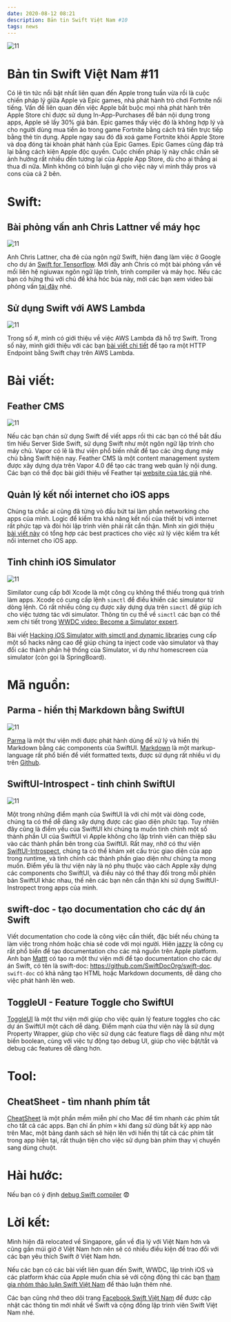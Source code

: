 ```yaml
---
date: 2020-08-12 08:21
description: Bản tin Swift Việt Nam #10
tags: news
---
```


![11](https://raw.githubusercontent.com/SwiftVietnam/SwiftVietnam/master/Output/Images/swiftvietnam/11/swiftvietnam_11.png)

# Bản tin Swift Việt Nam #11

Có lẽ tin tức nổi bật nhất liên quan đến Apple trong tuần vừa rồi là cuộc chiến pháp lý giữa Apple và Epic games, nhà phát hành trò chơi Fortnite nổi tiếng. Vấn đề liên quan đến việc Apple bắt buộc mọi nhà phát hành trên Apple Store chỉ được sử dụng In-App-Purchases để bán nội dụng trong apps, Apple sẽ lấy 30% giá bán. Epic games thấy việc đó là không hợp lý và cho người dùng mua tiền ảo trong game Fortnite bằng cách trả tiền trực tiếp bằng thẻ tín dụng. Apple ngay sau đó đã xoá game Fortnite khỏi Apple Store và doạ đóng tài khoản phát hành của Epic Games. Epic Games cũng đáp trả lại bằng cách kiện Apple độc quyền. Cuộc chiến pháp lý này chắc chắn sẽ ảnh hưởng rất nhiều đến tương lại của Apple App Store, dù cho ai thắng ai thua đi nữa. Mình không có bình luận gì cho việc này vì mình thấy pros và cons của cả 2 bên. 

# Swift:

## Bài phỏng vấn anh Chris Lattner về máy học

![11](https://raw.githubusercontent.com/SwiftVietnam/SwiftVietnam/master/Output/Images/swiftvietnam/11/chris.png)

Anh Chris Lattner, cha đẻ của ngôn ngữ Swift, hiện đang làm việc ở Google cho dự án [Swift for Tensorflow](https://www.tensorflow.org/swift). Mới đây anh Chris có một bài phỏng vấn về mối liên hệ ngiuwax ngôn ngữ lập trình, trình compiler và máy học. Nếu các bạn có hứng thú với chủ đề khá hóc búa này, mời các bạn xem video bài phỏng vấn [tại đây](https://www.youtube.com/watch?v=QeG9bdkc3Lk) nhé.

## Sử dụng Swift với AWS Lambda

![11](https://raw.githubusercontent.com/SwiftVietnam/SwiftVietnam/master/Output/Images/swiftvietnam/11/aws_lambda.png)

Trong số #, mình có giới thiệu về việc AWS Lambda đã hỗ trợ Swift. Trong số này, mình giới thiệu với các bạn [bài viết chi tiết](https://fabianfett.de/swift-on-aws-lambda-creating-your-first-http-endpoint) để tạo ra một HTTP Endpoint bằng Swift chạy trên AWS Lambda.

# Bài viết:

## Feather CMS

![11](https://raw.githubusercontent.com/SwiftVietnam/SwiftVietnam/master/Output/Images/swiftvietnam/11/feather.png)

Nếu các bạn chán sử dụng Swift để viết apps rồi thì các bạn có thể bắt đầu tìm hiểu Server Side Swift, sử dụng Swift như một ngôn ngữ lập trình cho máy chủ. Vapor có lẽ là thư viện phổ biến nhất để tạo các ứng dụng máy chủ bằng Swift hiện nay. Feather CMS là một content management system được xây dựng dựa trên Vapor 4.0 để tạo các trang web quản lý nội dung. Các bạn có thể đọc bài giới thiệu về Feather tại [website của tác giả](https://theswiftdev.com/getting-started-with-feather-cms/) nhé.

## Quản lý kết nối internet cho iOS apps

Chúng ta chắc ai cũng đã từng vò đầu bứt tai làm phần networking cho apps của mình. Logic để kiểm tra khả năng kết nối của thiết bị với internet rất phức tạp và đòi hỏi lập trình viên phải rất cẩn thận. Mình xin giới thiệu [bài viết này](https://www.vadimbulavin.com/network-connectivity-on-ios-with-swift/) có tổng hợp các best practices cho việc xử lý việc kiểm tra kết nối internet cho iOS app.

## Tinh chỉnh iOS Simulator

![11](https://raw.githubusercontent.com/SwiftVietnam/SwiftVietnam/master/Output/Images/swiftvietnam/11/simulator.png)

Similator cung cấp bởi Xcode là một công cụ không thể thiếu trong quá trình làm apps. Xcode có cung cấp lệnh `simctl` để điều khiển các simulator từ dòng lệnh. Có rất nhiều công cụ được xây dựng dựa trên `simctl` để giúp ích cho việc tương tác với simulator. Thông tin cụ thể về `simctl` các bạn có thể xem chi tiết trong [WWDC video: Become a Simulator expert](https://developer.apple.com/videos/play/wwdc2020/10647/).

Bài viết [Hacking iOS Simulator with simctl and dynamic libraries](https://curvedlayer.com/2020/08/09/ios-simulator-plugin-simctl.html) cung cấp một số hacks nâng cao để giúp chúng ta inject code vào simulator và thay đổi các thành phần hệ thống của Simulator, ví dụ như homescreen của simulator (còn gọi là SpringBoard).

# Mã nguồn:

## Parma - hiển thị Markdown bằng SwiftUI

![11](https://raw.githubusercontent.com/SwiftVietnam/SwiftVietnam/master/Output/Images/swiftvietnam/11/parma.jpg)

[Parma](https://github.com/dasautoooo/Parma) là một thư viện mới được phát hành dùng để xử lý và hiển thị Markdown bằng các components của SwiftUI. [Markdown](https://en.wikipedia.org/wiki/Markdown) là một markup-language rất phổ biến để viết formatted texts, được sử dụng rất nhiều ví dụ trên [Github](https://guides.github.com/features/mastering-markdown/).

## SwiftUI-Introspect - tinh chỉnh SwiftUI

![11](https://raw.githubusercontent.com/SwiftVietnam/SwiftVietnam/master/Output/Images/swiftvietnam/11/introspect.png)

Một trong những điểm mạnh của SwiftUI là với chỉ một vài dòng code, chúng ta có thể dễ dàng xây dựng được các giao diện phức tạp. Tuy nhiên đây cũng là điểm yếu của SwiftUI khi chúng ta muốn tinh chỉnh một số thành phần UI của SwiftUI vì Apple không cho lập trình viên can thiệp sâu vào các thành phần bên trong của SwiftUI. Rất may, nhờ có thư viện [SwiftUI-Introspect](https://github.com/siteline/SwiftUI-Introspect), chúng ta có thể khám xét cấu trúc giao diện của app trong runtime, và tinh chỉnh các thành phần giao diện như chúng ta mong muốn. Điểm yếu là thư viện này là nó phụ thuộc vào cách Apple xây dựng các components cho SwiftUI, và điều này có thể thay đổi trong mỗi phiên bản SwiftUI khác nhau, thế nên các bạn nên cẩn thận khi sử dụng SwiftUI-Instropect trong apps của mình.

## swift-doc - tạo documentation cho các dự án Swift

Viết documentation cho code là công việc cần thiết, đặc biết nếu chúng ta làm việc trong nhóm hoặc chia sẻ code với mọi người. Hiên [jazzy](https://github.com/realm/jazzy) là công cụ rất phổ biến để tạo documentation cho các mã nguồn trên Apple platform. Anh bạn [Mattt](https://nshipster.com/) có tạo ra một thư viện mới để tạo documentation cho các dự án Swift, có tên là swift-doc: https://github.com/SwiftDocOrg/swift-doc. `swift-doc` có khả năng tạo HTML hoặc Markdown documents, dễ dàng cho việc phát hành lên web.

## ToggleUI - Feature Toggle cho SwiftUI

[ToggleUI](https://github.com/ilyapuchka/ToggleUI) là một thư viện mới giúp cho việc quản lý feature toggles cho các dự án SwiftUI một cách dễ dàng. Điểm mạnh của thư viện này là sử dụng Property Wrapper, giúp cho việc sử dụng các feature flags dễ dàng như một biến boolean, cùng với việc tự động tạo debug UI, giúp cho việc bật/tắt và debug các features dễ dàng hơn.

# Tool:

## CheatSheet - tìm nhanh phím tắt

[CheatSheet](https://mediaatelier.com/CheatSheet/) là một phần mềm miễn phí cho Mac để tìm nhanh các phím tắt cho tất cả các apps. Bạn chỉ ấn phím `⌘` khi đang sử dùng bất kỳ app nào trên Mac, một bảng danh sách sẽ hiện lên với hiển thị tất cả các phím tắt trong app hiện tại, rất thuận tiện cho việc sử dụng bàn phím thay vị chuyển sang dùng chuột.

# Hài hước:

Nếu bạn có ý định [debug Swift compiler](https://twitter.com/aalonso128/status/1293418352023613440) 😨

# Lời kết:

Mình hiện đã relocated về Singapore, gần về địa lý với Việt Nam hơn và cũng gần múi giờ ở Việt Nam hơn nên sẽ có nhiều điều kiện để trao đổi với các bạn yêu thích Swift ở Việt Nam hơn.

Nếu các bạn có các bài viết liên quan đến Swift, WWDC, lập trình iOS và các platform khác của Apple muốn chia sẻ với cộng động thì các bạn [tham gia nhóm thảo luận Swift Việt Nam](https://www.facebook.com/groups/691941251234927) để thảo luận thêm nhé.

Các bạn cũng nhớ theo dõi trang [Facebook Swift Việt Nam](https://www.facebook.com/Swift-Vi%E1%BB%87t-Nam-396835394265318) để được cập nhật các thông tin mới nhất về Swift và cộng đồng lập trình viên Swift Việt Nam nhé.